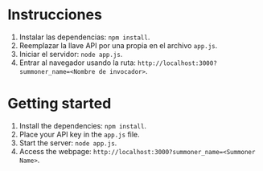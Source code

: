 # Instrucciones

1. Instalar las dependencias: `npm install`.
2. Reemplazar la llave API por una propia en el archivo `app.js`.
2. Iniciar el servidor: `node app.js`.
3. Entrar al navegador usando la ruta: `http://localhost:3000?summoner_name=<Nombre de invocador>`.

# Getting started

1. Install the dependencies: `npm install`.
2. Place your API key in the `app.js` file.
2. Start the server: `node app.js`.
3. Access the webpage: `http://localhost:3000?summoner_name=<Summoner Name>`.
